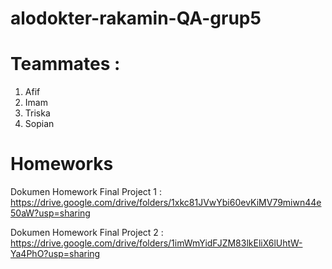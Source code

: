 # alodokter-rakamin-QA-grup5

# Teammates :
1. Afif
2. Imam
3. Triska
4. Sopian

# Homeworks
Dokumen Homework Final Project 1 : https://drive.google.com/drive/folders/1xkc81JVwYbi60evKiMV79miwn44e50aW?usp=sharing

Dokumen Homework Final Project 2 : https://drive.google.com/drive/folders/1imWmYidFJZM83lkEliX6lUhtW-Ya4PhO?usp=sharing
